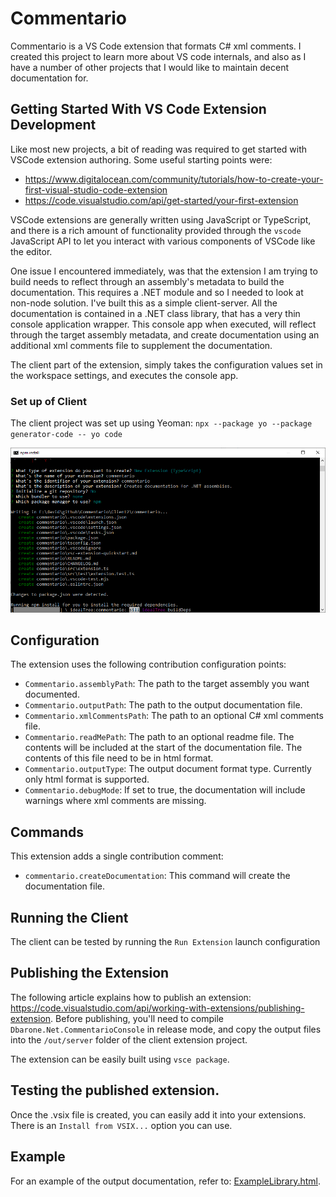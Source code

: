 # Commentario
Commentario is a VS Code extension that formats C# xml comments. I created this project to learn more about VS code internals, and also as I have a number of other projects that I would like to maintain decent documentation for.

## Getting Started With VS Code Extension Development
Like most new projects, a bit of reading was required to get started with VSCode extension authoring. Some useful starting points were:
- https://www.digitalocean.com/community/tutorials/how-to-create-your-first-visual-studio-code-extension
- https://code.visualstudio.com/api/get-started/your-first-extension

VSCode extensions are generally written using JavaScript or TypeScript, and there is a rich amount of functionality provided through the `vscode` JavaScript API to let you interact with various components of VSCode like the editor.

One issue I encountered immediately, was that the extension I am trying to build needs to reflect through an assembly's metadata to build the documentation. This requires a .NET module and so I needed to look at non-node solution. I've built this as a simple client-server. All the documentation is contained in a .NET class library, that has a very thin console application wrapper. This console app when executed, will reflect through the target assembly metadata, and create documentation using an additional xml comments file to supplement the documentation.

The client part of the extension, simply takes the configuration values set in the workspace settings, and executes the console app.

### Set up of Client
The client project was set up using Yeoman: `npx --package yo --package generator-code -- yo code`

![setup](https://raw.githubusercontent.com/davidbarone/Commentario/main/Images/setup.bmp)

## Configuration
The extension uses the following contribution configuration points:
- `Commentario.assemblyPath`: The path to the target assembly you want documented.
- `Commentario.outputPath`: The path to the output documentation file.
- `Commentario.xmlCommentsPath`: The path to an optional C# xml comments file.
- `Commentario.readMePath`: The path to an optional readme file. The contents will be included at the start of the documentation file. The contents of this file need to be in html format.
- `Commentario.outputType`: The output document format type. Currently only html format is supported.
- `Commentario.debugMode`: If set to true, the documentation will include warnings where xml comments are missing.

## Commands
This extension adds a single contribution comment:
- `commentario.createDocumentation`: This command will create the documentation file.

## Running the Client
The client can be tested by running the `Run Extension` launch configuration 

## Publishing the Extension
The following article explains how to publish an extension: https://code.visualstudio.com/api/working-with-extensions/publishing-extension.
Before publishing, you'll need to compile `Dbarone.Net.CommentarioConsole` in release mode, and copy the output files into the `/out/server` folder of the client extension project.

The extension can be easily built using `vsce package`.

## Testing the published extension.
Once the .vsix file is created, you can easily add it into your extensions. There is an `Install from VSIX...` option you can use.

## Example
For an example of the output documentation, refer to: [ExampleLibrary.html](https://html-preview.github.io/?url=https://github.com/davidbarone/Commentario/blob/main/ExampleLibrary.html).
